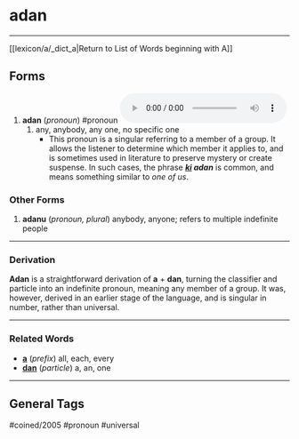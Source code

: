 # adan
---
[[lexicon/a/_dict_a|Return to List of Words beginning with A]]

## Forms
1. **adan** (_pronoun_) #pronoun ![listen](audio/01-adob/mp3/adan.mp3)
	1. any, anybody, any one, no specific one
		- This pronoun is a singular referring to a member of a group. It allows the listener to determine which member it applies to, and is sometimes used in literature to preserve mystery or create suspense. In such cases, the phrase **_[ki](../k/ki.md) adan_** is common, and means something similar to _one of us_.

### Other Forms

1. **adanu** (_pronoun, plural_) anybody, anyone; refers to multiple indefinite people

---
### Derivation

**Adan** is a straightforward derivation of **a** + **dan**, turning the classifier and particle into an indefinite pronoun, meaning any member of a group. It was, however, derived in an earlier stage of the language, and is singular in number, rather than universal.

---
### Related Words

- **[a](lexicon/a/a.md)** (_prefix_) all, each, every
- **[dan](../d/dan.md)** (_particle_) a, an, one

---
## General Tags

#coined/2005 #pronoun #universal 

